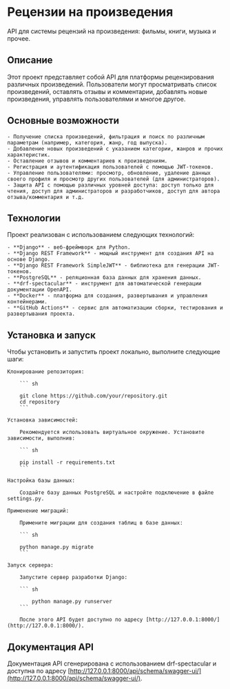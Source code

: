 # Рецензии на произведения

API для системы рецензий на произведения: фильмы, книги, музыка и прочее.

## Описание

Этот проект представляет собой API для платформы рецензирования различных произведений. Пользователи могут просматривать список произведений, оставлять отзывы и комментарии, добавлять новые произведения, управлять пользователями и многое другое.

## Основные возможности

    - Получение списка произведений, фильтрация и поиск по различным параметрам (например, категория, жанр, год выпуска).
    - Добавление новых произведений с указанием категории, жанров и прочих характеристик.
    - Оставление отзывов и комментариев к произведениям.
    - Регистрация и аутентификация пользователей с помощью JWT-токенов.
    - Управление пользователями: просмотр, обновление, удаление данных своего профиля и просмотр других пользователей (для администраторов).
    - Защита API с помощью различных уровней доступа: доступ только для чтения, доступ для администраторов и разработчиков, доступ для автора отзыва/комментария и т.д.

## Технологии

Проект реализован с использованием следующих технологий:

    - **Django** - веб-фреймворк для Python.
    - **Django REST Framework** - мощный инструмент для создания API на основе Django.
    - **Django REST Framework SimpleJWT** - библиотека для генерации JWT-токенов.
    - **PostgreSQL** - реляционная база данных для хранения данных.
    - **drf-spectacular** - инструмент для автоматической генерации документации OpenAPI.
    - **Docker** - платформа для создания, развертывания и управления контейнерами.
    - **GitHub Actions** - сервис для автоматизации сборки, тестирования и развертывания проекта.

## Установка и запуск

Чтобы установить и запустить проект локально, выполните следующие шаги:

    Клонирование репозитория:

        ``` sh

        git clone https://github.com/your/repository.git
        cd repository
        ```

    Установка зависимостей:

        Рекомендуется использовать виртуальное окружение. Установите зависимости, выполнив:

        ``` sh

        pip install -r requirements.txt
        ```

    Настройка базы данных:

        Создайте базу данных PostgreSQL и настройте подключение в файле settings.py.

    Применение миграций:

        Примените миграции для создания таблиц в базе данных:

        ``` sh

        python manage.py migrate
        ```

    Запуск сервера:

        Запустите сервер разработки Django:

        ``` sh

            python manage.py runserver
        ```

        После этого API будет доступно по адресу [http://127.0.0.1:8000/](http://127.0.0.1:8000/).

## Документация API

Документация API сгенерирована с использованием drf-spectacular и доступна по адресу [http://127.0.0.1:8000/api/schema/swagger-ui/](http://127.0.0.1:8000/api/schema/swagger-ui/).